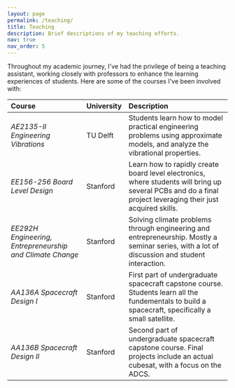```yaml
---
layout: page
permalink: /teaching/
title: Teaching
description: Brief descriptions of my teaching efforts.
nav: true
nav_order: 5
---
```


Throughout my academic journey, I've had the privilege of being a teaching assistant, working closely with professors to enhance the learning experiences of students. Here are some of the courses I've been involved with:

| Course                                                     | University     | Description   |
| :-----------                                               | :------------  | :------------ |
| *AE2135-II Engineering Vibrations*                         | TU Delft       | Students learn how to model practical engineering problems using approximate models, and analyze the vibrational properties. |
| *EE156-256 Board Level Design*                             | Stanford       | Learn how to rapidly create board level electronics, where students will bring up several PCBs and do a final project leveraging their just acquired skills. |
| *EE292H Engineering, Entrepreneurship and Climate Change*  | Stanford       | Solving climate problems through engineering and entrepreneurship. Mostly a seminar series, with a lot of discussion and student interaction. |
| *AA136A Spacecraft Design I*                               | Stanford       | First part of undergraduate spacecraft capstone course. Students learn all the fundementals to build a spacecraft, specifically a small satellite.  |
| *AA136B Spacecraft Design II*                              | Stanford       | Second part of undergraduate spacecraft capstone course. Final projects include an actual cubesat, with a focus on the ADCS. |
